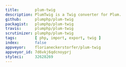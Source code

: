 ```yaml
---
title:       plum-twig
description: PlumTwig is a Twig converter for Plum.
github:      plumphp/plum-twig
packagist:   plumphp/plum-twig
travis:      plumphp/plum-twig
scrutinizer: plumphp/plum-twig
tags:        [ php, import, export, twig ]
index:       false
appveyor:    florianeckerstorfer/plum-twig
appveyor_id: 7d6vkj6qdcnoyprj
styleci:     32628269
---
```

